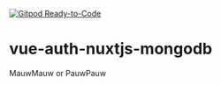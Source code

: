[![Gitpod Ready-to-Code](https://img.shields.io/badge/Gitpod-Ready--to--Code-blue?logo=gitpod)](https://gitpod.io/#https://github.com/DirtyyDogg/vue-auth-nuxtjs-mongodb) 

# vue-auth-nuxtjs-mongodb
MauwMauw or PauwPauw
 
